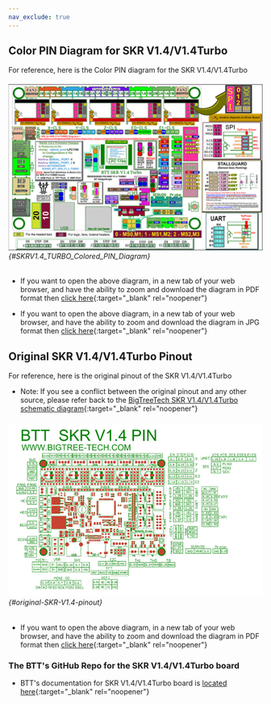 ```yaml
---
nav_exclude: true
---
```

## Color PIN Diagram for SKR V1.4/V1.4Turbo

For reference, here is the Color PIN diagram for the SKR V1.4/V1.4Turbo

###### ![](./images/SKRV1.4_TURBO_Colored_PIN_Diagram.jpg) {#SKRV1.4_TURBO_Colored_PIN_Diagram}

* If you want to open the above diagram, in a new tab of your web browser, and have the ability to zoom and download the diagram in PDF format then [click here](./images/SKRV1.4_TURBO_Colored_PIN_Diagram.pdf){:target="_blank" rel="noopener"}

* If you want to open the above diagram, in a new tab of your web browser, and have the ability to zoom and download the diagram in JPG format then [click here](./images/SKRV1.4_TURBO_Colored_PIN_Diagram.jpg){:target="_blank" rel="noopener"}

## Original SKR V1.4/V1.4Turbo Pinout

For reference, here is the original pinout of the SKR V1.4/V1.4Turbo

* Note: If you see a conflict between the original pinout and any other source, please refer back to the [BigTreeTech SKR V1.4/V1.4Turbo schematic diagram](<./images/BTT SKR V1.4-SCH.pdf>){:target="_blank" rel="noopener"}

###### ![](./images/SKR-V1.4-pinout.jpg) {#original-SKR-V1.4-pinout}

* If you want to open the above diagram, in a new tab of your web browser, and have the ability to zoom and download the diagram in PDF format then [click here](<./images/BTT SKR V1.4PIN.pdf>){:target="_blank" rel="noopener"}

### The BTT's GitHub Repo for the SKR V1.4/V1.4Turbo board

* BTT's documentation for SKR V1.4/V1.4Turbo board is [located here](https://github.com/bigtreetech/BIGTREETECH-SKR-V1.3/tree/master/BTT%20SKR%20V1.4){:target="_blank" rel="noopener"}